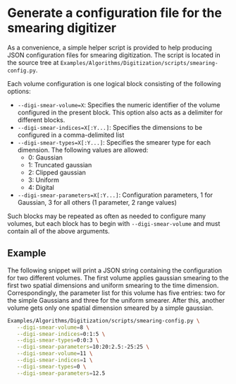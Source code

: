 # Generate a configuration file for the smearing digitizer

As a convenience, a simple helper script is provided to help producing JSON configuration files for smearing digitization.
The script is located in the source tree at `Examples/Algorithms/Digitization/scripts/smearing-config.py`.

Each volume configuration is one logical block consisting of the following options:

* `--digi-smear-volume=X`: Specifies the numeric identifier of the
  volume configured in the present block. This option also acts as a
  delimiter for different blocks.
* `--digi-smear-indices=X[:Y...]`: Specifies the dimensions to be configured in a comma-delimited list
* `--digi-smear-types=X[:Y...]`: Specifies the smearer type for each dimension. The following values are allowed:
  * 0: Gaussian
  * 1: Truncated gaussian
  * 2: Clipped gaussian
  * 3: Uniform
  * 4: Digital
* `--digi-smear-parameters=X[:Y...]`: Configuration parameters, 1 for Gaussian, 3 for all others (1 parameter, 2 range values)

Such blocks may be repeated as often as needed to configure many volumes, but each block has to begin with `--digi-smear-volume` and must contain all of the above arguments.

## Example

The following snippet will print a JSON string containing the
configuration for two different volumes. The first volume applies
gaussian smearing to the first two spatial dimensions and uniform
smearing to the time dimension. Correspondingly, the parameter list
for this volume has five entries: two for the simple Gaussians and
three for the uniform smearer. After this, another volume gets only
one spatial dimension smeared by a simple gaussian.

```bash
Examples/Algorithms/Digitization/scripts/smearing-config.py \
   --digi-smear-volume=8 \
   --digi-smear-indices=0:1:5 \
   --digi-smear-types=0:0:3 \
   --digi-smear-parameters=10:20:2.5:-25:25 \
   --digi-smear-volume=11 \
   --digi-smear-indices=1 \
   --digi-smear-types=0 \
   --digi-smear-parameters=12.5
```

